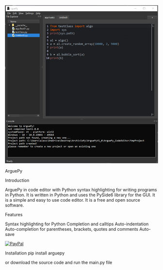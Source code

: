 ![ArguePy](https://github.com/AlessioMichelassi/ArguePyV1_0/blob/a1fd13e560f38f3134ab57bb5762b042f4ac1493/ArguePy_CodeEditor/editorWidgetTool/img/argue1_0.PNG)

ArguePy

Introduction

ArguePy in code editor with Python syntax highlighting for writing programs in Python. It is written in Python and uses the PySide6 library for the GUI. It is a simple and easy to use code editor. It is a free and open source software.

Features

Syntax highlighting for Python
Completion and calltips
Auto-indentation
Auto-completion for parentheses, brackets, quotes and comments
Auto-save

[![PayPal](https://img.shields.io/badge/Donate-PayPal-green.svg)](https://www.paypal.me/alessiomichelassi)


Installation
pip install arguepy

or download the source code and run the main.py file
